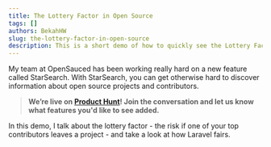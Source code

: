 ```yaml
---
title: The Lottery Factor in Open Source
tags: []
authors: BekahHW
slug: the-lottery-factor-in-open-source
description: This is a short demo of how to quickly see the Lottery Factor - the risk percentage if a key contributor leaves - in an open source project.
---
```


My team at OpenSauced has been working really hard on a new feature called StarSearch. With StarSearch, you can get otherwise hard to discover information about open source projects and contributors. 

> **We’re live on [Product Hunt](https://www.producthunt.com/products/opensauced)! Join the conversation and let us know what features you'd like to see added.**

In this demo, I talk about the lottery factor - the risk if one of your top contributors leaves a project - and take a look at how Laravel fairs. 
